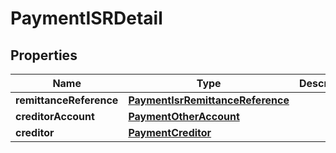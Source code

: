 
# PaymentISRDetail

## Properties
Name | Type | Description | Notes
------------ | ------------- | ------------- | -------------
**remittanceReference** | [**PaymentIsrRemittanceReference**](PaymentIsrRemittanceReference.md) |  | 
**creditorAccount** | [**PaymentOtherAccount**](PaymentOtherAccount.md) |  |  [optional]
**creditor** | [**PaymentCreditor**](PaymentCreditor.md) |  |  [optional]



